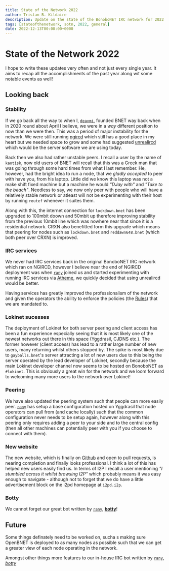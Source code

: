 ```yaml
---
title: State of the Network 2022
author: Tristan B. Kildaire
description: Update on the state of the BonoboNET IRC network for 2022
tags: [stateofthenetwork, sotn, 2022, general]
date: 2022-12-13T00:00:00+0000
---
```


State of the Network 2022
=========================

I hope to write these updates very often and not just every single year. It aims to recap all the accomplishments of the past year along wit some notable events as well!

## Looking back

### Stability

If we go back all the way to when I, [`deavmi`](../../people/#rany), founded BNET way back when in 2020 round about April I believe, we were in a _way_ different position to now than we were then. This was a period of major instability for the network. We were still running [ngircd](https://ngircd.barton.de/) which still has a good place in my heart but we needed space to grow and some had suggested [unrealircd](https://www.unrealircd.org/) which would be the server software we are using today.

Back then we also had rather unstable peers. I recall a user by the name of `kaotisk`, now old users of BNET will recall that this was a Greek man that was going through some hard times from what I last remember. He, however, had the bright idea to run a node, that we _gladly accepted_ to peer with have you, from his laptop. Little did we know this laptop was not a make shift fixed machine but a machine he would _"DJay with"_ and _"Take to the beach"_. Needless to say, we now only peer with people who will have a relatively stable network or atleast will not be experimenting with their host by running `routef` whenever it suites them.

Along with this, the internet connection for `lockdown.bnet` has been upgraded to 100mbit doown and 50mbit up therefore improving stability from the previous 10mbit line which was nowhere near that since it is a residential network. CRXN also benefitted form this upgrade which means that peering for nodes such as `lockdown.bnet` and `reddawn648.bnet` (which both peer over CRXN) is improved.

### IRC services

We never had IRC services back in the original BonoboNET IRC network which ran on NGIRCD, however I believe near the end of NGIRCD deployment was when [`rany`](../../people/#rany) joined us and started experimenting with running IRC services via [Atheme](https://atheme.github.io/atheme.html), we quickly decided that using unrealircd would be better.

Having services has greatly improved the professionalism of the network and given the operators the ability to enforce the policies (the [Rules](../../rules)) that we are mandated to.

### Lokinet sucesses

The deployment of Lokinet for both server peering and client access has been a fun experience especially seeing that it is most likely one of the newest networks out there in this space (Yggdrasil, CJDNS etc.). The former however (client access) has lead to a rather large number of new users, many returning whilst others stopped by. The spike is most likely due to `gayballs.bnet`'s server attracting a lot of new users due to this being the server operated by the lead developer of Lokinet, secondly because the main Lokinet developer channel now seems to be hosted on BonoboNET as `#lokinet`. This is obviously a great win for the network and we loom forward to welcoming many more users to the network over Lokinet!

### Peering

We have also updated the peering system such that people can more easily peer. [`rany`](../../people/#rany) has setup a base configuration hosted on Yggdrasil that node operators can pull from (and cache locally) such that the common configuration never needs to be setup again, however along with this peering only requires adding a peer to your side and to the central config (then all other machines can potentially peer with you if you choose to connect with them).

### New website

The new website, which is finally on [Github](https://github.com/bonobonet/website) and open to pull requests, is nearing completion and finally looks professional. I think a lot of this has helped new users easily find us. In terms of I2P I recall a user mentioning _"I stumbled across it whilst browsing I2P"_ which probably means it was easy enough to navigate - although not to forget that we do have a little advertisement block on the i2pd homepage at `i2pd.i2p`.

### Botty

We cannot forget our great bot written by [`rany`](../../people/#rany), [**botty**](../../botty/)!

## Future

Some things definately need to be worked on, sucha s making sure OpenBNET is deployed to as many nodes as possible such that we can get a greater view of each node operating in the network.

Amongst other things more features to our in-house IRC bot written by [`rany`](../../people/#rany), [_botty_](../../botty/)
